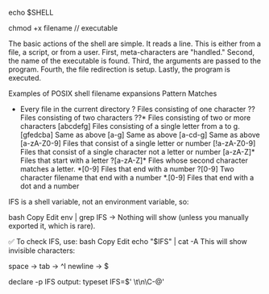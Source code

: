 echo $SHELL

chmod +x filename // executable

The basic actions of the shell are simple. It reads a line. This is either from a file, a script, or from a user. First, meta-characters are "handled." Second, the name of the executable is found. Third, the arguments are passed to the program. Fourth, the file redirection is setup. Lastly, the program is executed.

Examples of POSIX shell filename expansions
Pattern	Matches
*	Every file in the current directory
?	Files consisting of one character
??	Files consisting of two characters
??*	Files consisting of two or more characters
[abcdefg]	Files consisting of a single letter from a to g.
[gfedcba]	Same as above
[a-g]	Same as above
[a-cd-g]	Same as above
[a-zA-Z0-9]	Files that consist of a single letter or number
[!a-zA-Z0-9]	Files that consist of a single character not a letter or number
[a-zA-Z]*	Files that start with a letter
?[a-zA-Z]*	Files whose second character matches a letter.
*[0-9]	Files that end with a number
?[0-9]	Two character filename that end with a number
*.[0-9]	Files that end with a dot and a number


 IFS is a shell variable, not an environment variable, so:

bash
Copy
Edit
env | grep IFS
→ Nothing will show (unless you manually exported it, which is rare).

✅ To check IFS, use:
bash
Copy
Edit
echo "$IFS" | cat -A
This will show invisible characters:

space →
tab → ^I
newline → $

declare -p IFS
output:
typeset IFS=$' \t\n\C-@'

